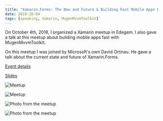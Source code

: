 ```yaml
---
title: "Xamarin.Forms: The Now and Future & Building Fast Mobile Apps Fast"
date: 2018-10-04
tags: [speaking, Xamarin, MugenMvvmToolkit]
---
```


On October 4th, 2018, I organized a Xamarin meetup in Edegem. I also gave a talk at this meetup about building mobile apps fast with MugenMvvmToolkit.

On this meetup I was joined by Microsoft's own David Ortinau. He gave a talk about the current state and future of Xamarin.Forms.

[Event details](https://www.eventbrite.com/e/xamarinforms-the-now-and-future-building-fast-mobile-apps-fast-registration-49548456768)

[Slides](https://docs.google.com/presentation/d/1_SAPehjB_aliqMYkyxGAkldQAFDYPjia/edit?usp=sharing&ouid=106677125706428939724&rtpof=true&sd=true)

![Meetup](https://pbs.twimg.com/media/DmZ_rcZVAAE-P4j?format=jpg "Meetup")

![Meetup](https://cdn.evbuc.com/eventlogos/210527715/facebooktalk2.png "Meetup")

![Photo from the meetup](https://pbs.twimg.com/media/Dor3VZvXoAAtwl7?format=jpg&name=large "Photo from the meetup")

![Photo from the meetup](https://pbs.twimg.com/media/Dor3VZ5XkAEPpqo?format=jpg&name=large "Photo from the meetup")
